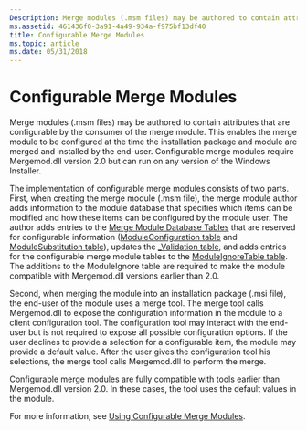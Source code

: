 ```yaml
---
Description: Merge modules (.msm files) may be authored to contain attributes that are configurable by the consumer of the merge module.
ms.assetid: 461436f0-3a91-4a49-934a-f975bf13df40
title: Configurable Merge Modules
ms.topic: article
ms.date: 05/31/2018
---
```


# Configurable Merge Modules

Merge modules (.msm files) may be authored to contain attributes that are configurable by the consumer of the merge module. This enables the merge module to be configured at the time the installation package and module are merged and installed by the end-user. Configurable merge modules require Mergemod.dll version 2.0 but can run on any version of the Windows Installer.

The implementation of configurable merge modules consists of two parts. First, when creating the merge module (.msm file), the merge module author adds information to the module database that specifies which items can be modified and how these items can be configured by the module user. The author adds entries to the [Merge Module Database Tables](merge-module-database-tables.md) that are reserved for configurable information ([ModuleConfiguration table](moduleconfiguration-table.md) and [ModuleSubstitution table](modulesubstitution-table.md)), updates the [\_Validation table](-validation-table.md), and adds entries for the configurable merge module tables to the [ModuleIgnoreTable table](moduleignoretable-table.md). The additions to the ModuleIgnore table are required to make the module compatible with Mergemod.dll versions earlier than 2.0.

Second, when merging the module into an installation package (.msi file), the end-user of the module uses a merge tool. The merge tool calls Mergemod.dll to expose the configuration information in the module to a client configuration tool. The configuration tool may interact with the end-user but is not required to expose all possible configuration options. If the user declines to provide a selection for a configurable item, the module may provide a default value. After the user gives the configuration tool his selections, the merge tool calls Mergemod.dll to perform the merge.

Configurable merge modules are fully compatible with tools earlier than Mergemod.dll version 2.0. In these cases, the tool uses the default values in the module.

For more information, see [Using Configurable Merge Modules](using-configurable-merge-modules.md).

 

 



